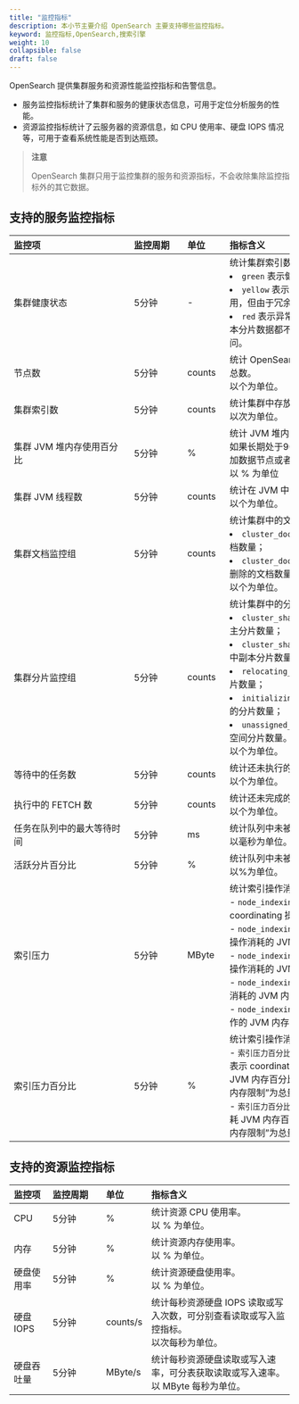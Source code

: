 ```yaml
---
title: "监控指标"
description: 本小节主要介绍 OpenSearch 主要支持哪些监控指标。 
keyword: 监控指标,OpenSearch,搜索引擎
weight: 10
collapsible: false
draft: false
---
```


OpenSearch 提供集群服务和资源性能监控指标和告警信息。

- 服务监控指标统计了集群和服务的健康状态信息，可用于定位分析服务的性能。
- 资源监控指标统计了云服务器的资源信息，如 CPU 使用率、硬盘 IOPS 情况等，可用于查看系统性能是否到达瓶颈。

> **注意**
> 
> OpenSearch 集群只用于监控集群的服务和资源指标，不会收除集除监控指标外的其它数据。

## 支持的服务监控指标

|  <span style="display:inline-block;width:200px">监控项</span> | <span style="display:inline-block;width:80px">监控周期</span> | <span style="display:inline-block;width:60px">单位</span> |  <span style="display:inline-block;width:320px">指标含义</span>  |
|:--- |:--- |:--- |:--- |
| 集群健康状态| 5分钟 | - | 统计集群索引数据的健康状态。<li>`green` 表示健康。<li>`yellow` 表示告警，有索引的分片数据不可用，但由于冗余配置，索引数据仍能访问。<li>`red` 表示异常，有索引的主分片数据和副本分片数据都不可用，索引的部分数据不可访问。 |
| 节点数 | 5分钟 | counts | 统计 OpenSearch 数据节点和 Master 节点总数。<br>以个为单位。 |
| 集群索引数 | 5分钟 | counts| 统计集群中存放的索引数量。<br>以次为单位。 |
| 集群 JVM 堆内存使用百分比| 5分钟 | % | 统计 JVM 堆内存使用的百分比。<br>如果长期处于90%以上，则需考虑扩容，增加数据节点或者提高节点配置。<br>以 % 为单位 |
| 集群 JVM 线程数 | 5分钟 | counts | 统计在 JVM 中运行的线程数量。<br>以个为单位。 |
| 集群文档监控组 | 5分钟 | counts | 统计集群中的文档数量。<li>`cluster_docs_count`集群中正在运行的文档数量；<li>`cluster_docs_deleted_count`集群中已被删除的文档数量。<br>以个为单位。 |
| 集群分片监控组 | 5分钟 | counts | 统计集群中的分片数量。<li>`cluster_shards_primaries_count`集群中主分片数量；<li>`cluster_shards_replication_count`集群中副本分片数量；<li>`relocating_shards`集群中正在迁移的分片数量；<li>`initializing_shards`集群中正在初始化的分片数量；<li>`unassigned_shards`集群中还未分配存储空间分片数量。<br>以个为单位。|
| 等待中的任务数| 5分钟 | counts | 统计还未执行的集群级的任务。<br>以个为单位。 |
| 执行中的 FETCH 数| 5分钟 | counts | 统计还未完成的 FETCH 数。<br>以个为单位。 |
| 任务在队列中的最大等待时间 | 5分钟 | ms | 统计队列中未被执行的任务的最大等待时间。<br>以毫秒为单位。 |
| 活跃分片百分比 | 5分钟 | % | 统计队列中未被执行的任务的最大等待时间。<br>以%为单位。 |
| 索引压力 | 5分钟 | MByte | 统计索引操作消耗的 JVM 内存大小。<br>- `node_indexing_pr_coordinating` 表示 coordinating 操作消耗的 JVM 内存大小。<br>- `node_indexing_pr_primary` 表示 primary 操作消耗的 JVM 内存大小。<br>- `node_indexing_pr_replica` 表示 replica 操作消耗的 JVM 内存大小。<br>-  `node_indexing_pr_all` 表示所有索引操作消耗的 JVM 内存大小。<br>- `node_indexing_pr_limit` 表示执行索引操作的 JVM 内存限制。|
| 索引压力百分比 | 5分钟 | % | 统计索引操作消耗的 JVM 内存百分比。<br>- `索引压力百分比（coordinating, primary）`，表示 coordinating 与 primary 操作消耗 JVM 内存百分比（以“执行索引操作的 JVM 内存限制”为总量计算）。<br>- `索引压力百分比（all）`表示所有索引操作消耗 JVM 内存百分比（以“执行索引操作的jvm内存限制”为总量计算）。 |

## 支持的资源监控指标

| 监控项 | <span style="display:inline-block;width:80px">监控周期</span> | <span style="display:inline-block;width:60px">单位</span> | 指标含义 |
|:--- |:--- |:--- |:--- |
| CPU | 5分钟 | % | 统计资源 CPU 使用率。<br>以 % 为单位。 |
| 内存 | 5分钟 | % | 统计资源内存使用率。<br>以 % 为单位。 |
| 硬盘使用率 | 5分钟 | % | 统计资源硬盘使用率。<br>以 % 为单位。 |
| 硬盘 IOPS | 5分钟 | counts/s | 统计每秒资源硬盘 IOPS 读取或写入次数，可分别查看读取或写入监控指标。<br>以次每秒为单位。 |
| 硬盘吞吐量 | 5分钟 | MByte/s | 统计每秒资源硬盘读取或写入速率，可分表获取读取或写入速率。<br>以 MByte 每秒为单位。 |
